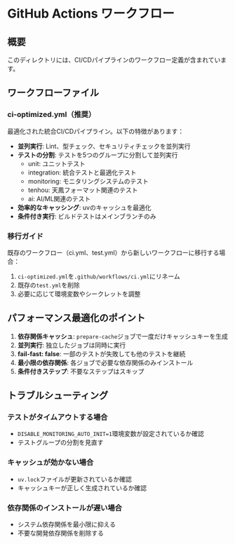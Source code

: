 # GitHub Actions ワークフロー

## 概要
このディレクトリには、CI/CDパイプラインのワークフロー定義が含まれています。

## ワークフローファイル

### ci-optimized.yml（推奨）
最適化された統合CI/CDパイプライン。以下の特徴があります：

- **並列実行**: Lint、型チェック、セキュリティチェックを並列実行
- **テストの分割**: テストを5つのグループに分割して並列実行
  - unit: ユニットテスト
  - integration: 統合テストと最適化テスト
  - monitoring: モニタリングシステムのテスト
  - tenhou: 天鳳フォーマット関連のテスト
  - ai: AI/ML関連のテスト
- **効率的なキャッシング**: uvのキャッシュを最適化
- **条件付き実行**: ビルドテストはメインブランチのみ

### 移行ガイド

既存のワークフロー（ci.yml、test.yml）から新しいワークフローに移行する場合：

1. `ci-optimized.yml`を`.github/workflows/ci.yml`にリネーム
2. 既存の`test.yml`を削除
3. 必要に応じて環境変数やシークレットを調整

## パフォーマンス最適化のポイント

1. **依存関係キャッシュ**: `prepare-cache`ジョブで一度だけキャッシュキーを生成
2. **並列実行**: 独立したジョブは同時に実行
3. **fail-fast: false**: 一部のテストが失敗しても他のテストを継続
4. **最小限の依存関係**: 各ジョブで必要な依存関係のみインストール
5. **条件付きステップ**: 不要なステップはスキップ

## トラブルシューティング

### テストがタイムアウトする場合
- `DISABLE_MONITORING_AUTO_INIT=1`環境変数が設定されているか確認
- テストグループの分割を見直す

### キャッシュが効かない場合
- `uv.lock`ファイルが更新されているか確認
- キャッシュキーが正しく生成されているか確認

### 依存関係のインストールが遅い場合
- システム依存関係を最小限に抑える
- 不要な開発依存関係を削除する
